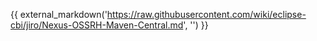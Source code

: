 {{ external_markdown('https://raw.githubusercontent.com/wiki/eclipse-cbi/jiro/Nexus-OSSRH-Maven-Central.md', '') }}
